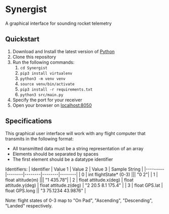 # Synergist
A graphical interface for sounding rocket telemetry

## Quickstart
1. Download and Install the latest version of [Python](https://www.python.org/downloads/)
1. Clone this repository
1. Run the following commands:
    1. `cd Synergist`
    1. `pip3 install virtualenv`
    1. `python3 -m venv venv`
    1. `source venv/bin/activate`
    1. `pip3 install -r requirements.txt`
    1. `python3 src/main.py`
1. Specify the port for your receiver
1. Open your browser on [localhost:8050](http://localhost:8050)



## Specifications
This graphical user interface will work with any flight computer that transmits in the following format:

- All transmitted data must be a string representation of an array
- Elements should be separated by spaces
- The first element should be a datatype identifier

Identifiers:
| Identifier | Value 1 | Value 2 | Value 3 | Sample String |
|---------|--------|--------|--------|--------|
| 0 | int flightState* (0-3) ||| "0 2"|
| 1 | float altitude(m) ||| "1 435.78"|
| 2 | float attitude.x(deg) | float attitude.y(deg) | float attitude.z(deg) | "2 20.5 8.1 175.4" |
| 3 | float GPS.lat | float GPS.long || "3 75.1234 43.9876" |

Note: flight states of 0-3 map to "On Pad", "Ascending", "Descending", "Landed" respectively.